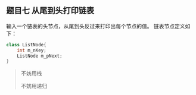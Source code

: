 ## 题目七 从尾到头打印链表
输入一个链表的头节点，从尾到头反过来打印出每个节点的值。
链表节点定义如下：
```java
class ListNode{
    int m_nKey;
    ListNode m_pNext;
}
```            

> 不妨用栈
>
>不妨用递归